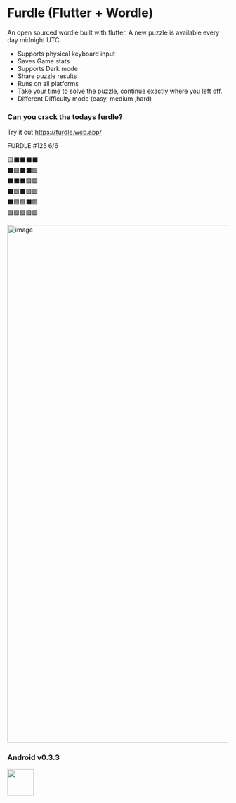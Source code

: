 # Furdle (Flutter + Wordle)


An open sourced wordle built with flutter. A new puzzle is available every day midnight UTC.

- Supports physical keyboard input
- Saves Game stats
- Supports Dark mode
- Share puzzle results
- Runs on all platforms
- Take your time to solve the puzzle, continue exactly where you left off.
- Different Difficulty mode (easy, medium ,hard)

### Can you crack the todays furdle?
Try it out https://furdle.web.app/

FURDLE #125 6/6

🟨⬛️⬛️⬛️⬛️<br>
⬛️🟩⬛️⬛️🟩<br>
⬛️⬛️⬛️🟩🟩<br>
⬛️🟩⬛️🟩🟩<br>
⬛️🟩🟩⬛️🟩<br>
🟩🟩🟩🟩🟩<br>


<img width="1176" alt="image" src="https://user-images.githubusercontent.com/31410839/152667914-8d4c1458-d1ad-4783-8440-47a74eadc385.png">

### Android v0.3.3

<a href="https://play.google.com/store/apps/details?id=com.wml.furdle" target="_blank">
<img src="https://user-images.githubusercontent.com/31410839/152287114-5d384a72-70af-444d-b832-f5aadff6fa16.png" height="60">
</a>



